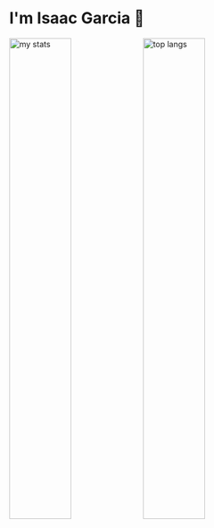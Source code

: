 # I'm Isaac Garcia 👋

<img alt="my stats" align="left" width="47%" src="https://github-readme-stats.vercel.app/api?username=Isaac-max-bit&theme=merko"/>

<img alt="top langs" align="left" width="47%" src="https://github-readme-stats.vercel.app/api/top-langs/?username=Isaac-max-bit&layout=compact&theme=merko"/>
